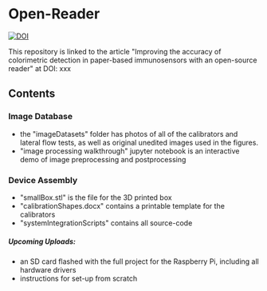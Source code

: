 # Open-Reader 
[![DOI](https://zenodo.org/badge/DOI/10.5281/zenodo.5837440.svg)](https://doi.org/10.5281/zenodo.5837440)

This repository is linked to the article "Improving the accuracy of colorimetric detection in paper-based immunosensors with an open-source reader" at DOI: xxx
## Contents
### Image Database
* the "imageDatasets" folder has photos of all of the calibrators and lateral flow tests, as well as original unedited images used in the figures.
* "image processing walkthrough" jupyter notebook is an interactive demo of image preprocessing and postprocessing
### Device Assembly 
* "smallBox.stl" is the file for the 3D printed box 
* "calibrationShapes.docx" contains a printable template for the calibrators
* "systemIntegrationScripts" contains all source-code 
##### Upcoming Uploads:
* an SD card flashed with the full project for the Raspberry Pi, including all hardware drivers
* instructions for set-up from scratch 

